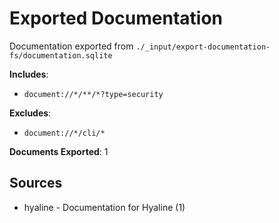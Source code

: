 # Exported Documentation
Documentation exported from `./_input/export-documentation-fs/documentation.sqlite`

**Includes**:
  - `document://*/**/*?type=security`

**Excludes**:
  - `document://*/cli/*`

**Documents Exported**: 1

## Sources
- hyaline - Documentation for Hyaline (1)
